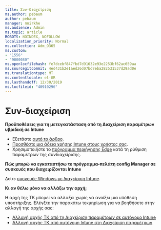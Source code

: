 ```yaml
---
title: Συν-διαχείριση
ms.author: pebaum
author: pebaum
manager: mnirkhe
ms.audience: Admin
ms.topic: article
ROBOTS: NOINDEX, NOFOLLOW
localization_priority: Normal
ms.collection: Adm_O365
ms.custom:
- "1556"
- "9000080"
ms.openlocfilehash: fe7dcebf847fbd7d91632e93e2253bf62ac659aa
ms.sourcegitcommit: 4ed431b2e1aed26d07bd7eba282531537d29ad0e
ms.translationtype: MT
ms.contentlocale: el-GR
ms.lasthandoff: 12/30/2019
ms.locfileid: "40910296"
---
```

# <a name="co-management"></a>Συν-διαχείριση

**Προϋποθέσεις για τη μετεγκατάσταση από τη Διαχείριση παραμέτρων υβριδική σε Intune**

- Εξετάστε [αυτό το άρθρο](https://docs.microsoft.com/sccm/mdm/deploy-use/migrate-hybridmdm-to-intunesa).
- [Προσθέστε μια άδεια χρήσης Intune στους χρήστες σας](https://docs.microsoft.com/intune/licenses-assign).
- Χρησιμοποιήστε το [πρόγραμμα περιήγησης Edge](https://www.microsoft.com/windows/microsoft-edge) κατά τη ρύθμιση παραμέτρων της συνδιαχείρισης.

**Πώς μπορώ να εγκαταστήσω το πρόγραμμα-πελάτη config Manager σε συσκευές που διαχειρίζονται Intune**

Δείτε [συσκευές Windows με διαχείριση Intune](https://docs.microsoft.com/sccm/core/clients/deploy/deploy-clients-to-windows-computers#bkmk_mdm).

**Κι αν θέλω μόνο να αλλάξω την αρχή;**

Η αρχή της ΤΚ μπορεί να αλλάξει χωρίς να ανοίξει μια υπόθεση υποστήριξης. Ελέγξτε την παρακάτω τεκμηρίωση για να βοηθήσετε στην αλλαγή της αρχής σας:
- [Αλλαγή αρχής ΤΚ από τη Διαχείριση παραμέτρων σε αυτόνομο Intune](https://docs.microsoft.com/sccm/mdm/deploy-use/migrate-change-mdm-authority)
- [Αλλαγή αρχής ΤΚ από αυτόνομη Intune στη Διαχείριση παραμέτρων](https://docs.microsoft.com/intune-classic/deploy-use/prerequisites-for-enrollment#what-to-do-if-you-choose-the-wrong-mdm-authority-setting)